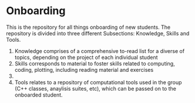 # Onboarding

This is the repository for all things onboarding of new students. The repository is divided into three different Subsections: Knowledge, Skills and Tools.

1) Knowledge comprises of a comprehensive to-read list for a diverse of topics, depending on the project of each individual student
2) Skills corresponds to material to foster skills related to computing, coding, plotting, including reading material and exercises
3) 
4) Tools relates to a repository of computational tools used in the group (C++ classes, anaylisis suites, etc), which can be passed on to the onboarded student.
